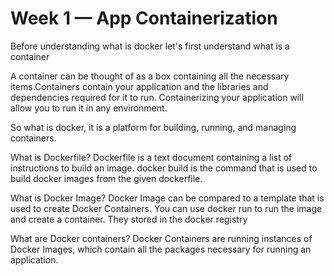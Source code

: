 # Week 1 — App Containerization

Before understanding what is docker let's first understand what is a container

A container can be thought of as a box containing all the necessary items.Containers contain your application and the libraries and dependencies required for it to run.
Containerizing your application will allow you to run it in any environment.

So what is docker, it is a platform for building, running, and managing containers.

What is Dockerfile?
Dockerfile is a text document containing a list of instructions to build an image. docker build is the command that is used to build docker images from the given dockerfile.

What is Docker Image?
Docker Image can be compared to a template that is used to create Docker Containers. You can use docker run to run the image and create a container. They stored in the docker registry

What are Docker containers?
Docker Containers are running instances of Docker Images, which contain all the packages necessary for running an application.
